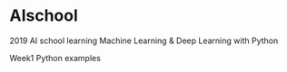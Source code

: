 # AIschool
2019 AI school learning Machine Learning &amp; Deep Learning with Python

Week1
Python examples
